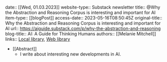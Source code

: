 date:: [[Wed, 01.03.2023]]
website-type:: Substack newsletter
title:: @Why the Abstraction and Reasoning Corpus is interesting and important for AI
item-type:: [[blogPost]]
access-date:: 2023-05-16T08:50:45Z
original-title:: Why the Abstraction and Reasoning Corpus is interesting and important for AI
url:: https://aiguide.substack.com/p/why-the-abstraction-and-reasoning
blog-title:: AI: A Guide for Thinking Humans
authors:: [[Melanie Mitchell]]
links:: [Local library](zotero://select/library/items/EXDGISRT), [Web library](https://www.zotero.org/users/6520516/items/EXDGISRT)

- [[Abstract]]
	- I write about interesting new developments in AI.